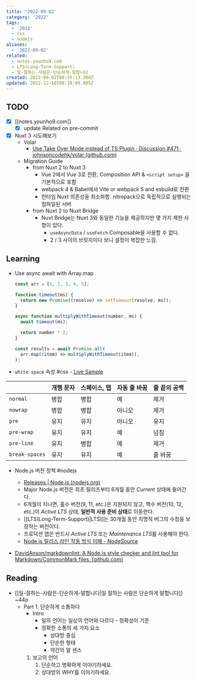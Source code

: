 ```yaml
---
title: '2022-09-02'
category: '2022'
tags:
  - '2022'
  - css
  - nodejs
aliases:
  - '2022-09-02'
related:
  - notes.younho9.com
  - LTS(Long-Term-Support)
  - 일-잘하는-사람은-단순하게-말합니다
created: 2022-09-02T00:55:13.308Z
updated: 2022-12-16T08:18:09.005Z
---
```


## TODO

- [x] [[notes.younho9.com]]
  - [x] update Related on pre-commit
- [x] Nuxt 3 시도해보기
  - Volar
    - [Use Take Over Mode instead of TS Plugin · Discussion #471 · johnsoncodehk/volar (github.com)](https://github.com/johnsoncodehk/volar/discussions/471)
  - Migration Guide
    - from Nuxt 2 to Nuxt 3
      - Vue 2에서 Vue 3로 전환, Composition API & `<script setup>` 을 기본적으로 포함
      - webpack 4 & Babel에서 Vite or webpack 5 and esbuild로 전환
      - 런타임 Nuxt 의존성을 최소화함. nitropack으로 독립적으로 실행되는 컴파일된 서버
    - from Nuxt 2 to Nuxt Bridge
      - Nuxt Bridge는 Nuxt 3와 동일한 기능을 제공하지만 몇 가지 제한 사항이 있다.
        - `useAsyncData` / `useFetch` Composable을 사용할 수 없다.
        - 2 / 3 사이의 브릿지이다 보니 설정이 복잡한 느낌.

## Learning

- Use async await with Array.map

  ```js
  const arr = [1, 2, 3, 4, 5];

  function timeout(ms) {
  	return new Promise((resolve) => setTimeout(resolve, ms));
  }

  async function multiplyWithTimeout(number, ms) {
  	await timeout(ms);

  	return number * 2;
  }

  const results = await Promise.all(
  	arr.map((item) => multiplyWithTimeout(item)),
  );
  ```

- `white-space` 속성 #css - [Live Sample](https://yari-demos.prod.mdn.mozit.cloud/ko/docs/Web/CSS/white-space/_sample_.see_it_in_action_livesample.html)

|                | 개행 문자 | 스페이스, 탭 | 자동 줄 바꿈 | 줄 끝의 공백 |
| :------------- | :-------- | :----------- | :----------- | :----------- |
| `normal`       | 병합      | 병합         | 예           | 제거         |
| `nowrap`       | 병합      | 병합         | 아니오       | 제거         |
| `pre`          | 유지      | 유지         | 아니오       | 유지         |
| `pre-wrap`     | 유지      | 유지         | 예           | 넘침         |
| `pre-line`     | 유지      | 병합         | 예           | 제거         |
| `break-spaces` | 유지      | 유지         | 예           | 줄 바꿈      |

- Node.js 버전 정책 #nodejs

  - [Releases | Node.js (nodejs.org)](https://nodejs.org/en/about/releases/)
  - Major Node.js 버전은 최초 릴리즈부터 6개월 동안 _Current_ 상태에 들어간다.
  - 6개월이 지나면, 홀수 버전(9, 11, etc.)은 지원되지 않고, 짝수 버전(10, 12, etc.)이 _Active LTS_ 상태, **일반적 사용 준비 상태**로 이동한다.
  - [[LTS(Long-Term-Support)|LTS]]는 30개월 동안 치명적 버그의 수정을 보장하는 버전이다.
  - 프로덕션 앱은 반드시 _Active LTS_ 또는 *Maintenance LTS*를 사용해야 한다.
  - [Node.js 릴리스 라인 작동 방식 이해 - NodeSource](https://nodesource.com/blog/understanding-how-node-js-release-lines-work/)

- [DavidAnson/markdownlint: A Node.js style checker and lint tool for Markdown/CommonMark files. (github.com)](https://github.com/DavidAnson/markdownlint/)

## Reading

- [[일-잘하는-사람은-단순하게-말합니다|일 잘하는 사람은 단순하게 말합니다]] ~44p
  - Part 1. 단순하게 소통하다
    - Intro
      - 일의 언어는 일상의 언어와 다르다 - 정확성이 기준
      - 정확한 소통의 세 가지 요소
        - 상대방 중심
        - 단순한 형태
        - 약간의 말 센스
    1. 보고의 언어
       1. 단순하고 명확하게 이야기하세요.
       2. 상대방의 WHY를 이야기하세요.
